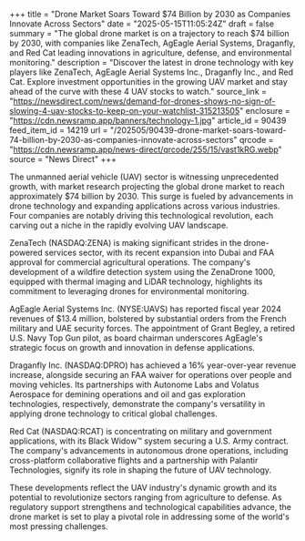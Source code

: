 +++
title = "Drone Market Soars Toward $74 Billion by 2030 as Companies Innovate Across Sectors"
date = "2025-05-15T11:05:24Z"
draft = false
summary = "The global drone market is on a trajectory to reach $74 billion by 2030, with companies like ZenaTech, AgEagle Aerial Systems, Draganfly, and Red Cat leading innovations in agriculture, defense, and environmental monitoring."
description = "Discover the latest in drone technology with key players like ZenaTech, AgEagle Aerial Systems Inc., Draganfly Inc., and Red Cat. Explore investment opportunities in the growing UAV market and stay ahead of the curve with these 4 UAV stocks to watch."
source_link = "https://newsdirect.com/news/demand-for-drones-shows-no-sign-of-slowing-4-uav-stocks-to-keep-on-your-watchlist-315213505"
enclosure = "https://cdn.newsramp.app/banners/technology-1.jpg"
article_id = 90439
feed_item_id = 14219
url = "/202505/90439-drone-market-soars-toward-74-billion-by-2030-as-companies-innovate-across-sectors"
qrcode = "https://cdn.newsramp.app/news-direct/qrcode/255/15/vast1kRG.webp"
source = "News Direct"
+++

<p>The unmanned aerial vehicle (UAV) sector is witnessing unprecedented growth, with market research projecting the global drone market to reach approximately $74 billion by 2030. This surge is fueled by advancements in drone technology and expanding applications across various industries. Four companies are notably driving this technological revolution, each carving out a niche in the rapidly evolving UAV landscape.</p><p>ZenaTech (NASDAQ:ZENA) is making significant strides in the drone-powered services sector, with its recent expansion into Dubai and FAA approval for commercial agricultural operations. The company's development of a wildfire detection system using the ZenaDrone 1000, equipped with thermal imaging and LiDAR technology, highlights its commitment to leveraging drones for environmental monitoring.</p><p>AgEagle Aerial Systems Inc. (NYSE:UAVS) has reported fiscal year 2024 revenues of $13.4 million, bolstered by substantial orders from the French military and UAE security forces. The appointment of Grant Begley, a retired U.S. Navy Top Gun pilot, as board chairman underscores AgEagle's strategic focus on growth and innovation in defense applications.</p><p>Draganfly Inc. (NASDAQ:DPRO) has achieved a 16% year-over-year revenue increase, alongside securing an FAA waiver for operations over people and moving vehicles. Its partnerships with Autonome Labs and Volatus Aerospace for demining operations and oil and gas exploration technologies, respectively, demonstrate the company's versatility in applying drone technology to critical global challenges.</p><p>Red Cat (NASDAQ:RCAT) is concentrating on military and government applications, with its Black Widow™ system securing a U.S. Army contract. The company's advancements in autonomous drone operations, including cross-platform collaborative flights and a partnership with Palantir Technologies, signify its role in shaping the future of UAV technology.</p><p>These developments reflect the UAV industry's dynamic growth and its potential to revolutionize sectors ranging from agriculture to defense. As regulatory support strengthens and technological capabilities advance, the drone market is set to play a pivotal role in addressing some of the world's most pressing challenges.</p>
